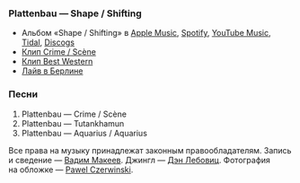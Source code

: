 ### Plattenbau — Shape / Shifting

- Альбом «Shape / Shifting» в
	[Apple Music](https://music.apple.com/album/1571824689),
	[Spotify](https://open.spotify.com/album/3OlMXehSv7DRt4iHtPgLga),
	[YouTube Music](https://music.youtube.com/playlist?list=OLAK5uy_lL2dP5dSUeMR_Vp6YDelAWELSS7O91KcE),
	[Tidal](https://tidal.com/browse/album/187790007),
	[Discogs](https://www.discogs.com/release/22134037)
- [Клип Crime / Scène](https://youtu.be/u0_IAUYOQ1A)
- [Клип Best Western](https://youtu.be/jX2O4Pu0Lc4)
- [Лайв в Берлине](https://youtu.be/Kutz0C5QMVk)

### Песни

1. Plattenbau — Crime / Scène
2. Plattenbau — Tutankhamun
3. Plattenbau — Aquarius / Aquarius

Все права на музыку принадлежат законным правообладателям.
Запись и сведение — [Вадим Макеев](https://twitter.com/pepelsbey).
Джингл — [Дэн Лебовиц](https://www.youtube.com/channel/UC38A5qHrlc_Zgua7vL4b96w).
Фотография на обложке — [Pawel Czerwinski](https://unsplash.com/photos/KVD3NLFjSMs).
